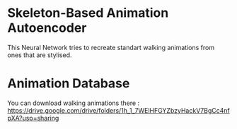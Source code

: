 # Skeleton-Based Animation Autoencoder

This Neural Network tries to recreate standart walking animations from ones that are stylised.

# Animation Database

You can download walking animations there : https://drive.google.com/drive/folders/1h_1_7WElHFGYZbzyHackV7BgCc4nfpXA?usp=sharing